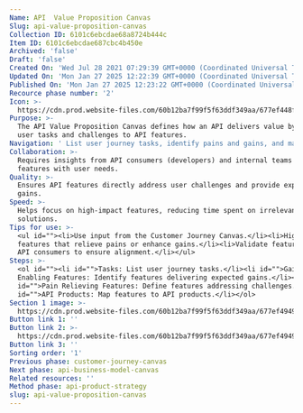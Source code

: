 ```yaml
---
Name: API  Value Proposition Canvas
Slug: api-value-proposition-canvas
Collection ID: 6101c6ebcdae68a8724b444c
Item ID: 6101c6ebcdae687cbc4b450e
Archived: 'false'
Draft: 'false'
Created On: 'Wed Jul 28 2021 07:29:39 GMT+0000 (Coordinated Universal Time)'
Updated On: 'Mon Jan 27 2025 12:22:39 GMT+0000 (Coordinated Universal Time)'
Published On: 'Mon Jan 27 2025 12:23:22 GMT+0000 (Coordinated Universal Time)'
Recource phase number: '2'
Icon: >-
  https://cdn.prod.website-files.com/60b12ba7f99f5f63ddf349aa/677ef448ffc31462e39fe306_apiValuePropositionCanvas.png
Purpose: >-
  The API Value Proposition Canvas defines how an API delivers value by linking
  user tasks and challenges to API features.
Navigation: ' List user journey tasks, identify pains and gains, and match features to solve problems'
Collaboration: >-
  Requires insights from API consumers (developers) and internal teams to align
  features with user needs.
Quality: >-
  Ensures API features directly address user challenges and provide expected
  gains.
Speed: >-
  Helps focus on high-impact features, reducing time spent on irrelevant
  solutions.
Tips for use: >-
  <ul id=""><li>Use input from the Customer Journey Canvas.</li><li>Highlight
  features that relieve pains or enhance gains.</li><li>Validate features with
  API consumers to ensure alignment.</li></ul>
Steps: >-
  <ol id=""><li id="">Tasks: List user journey tasks.</li><li id="">Gain
  Enabling Features: Identify features delivering expected gains.</li><li
  id="">Pain Relieving Features: Define features addressing challenges.</li><li
  id="">API Products: Map features to API products.</li></ol>
Section 1 image: >-
  https://cdn.prod.website-files.com/60b12ba7f99f5f63ddf349aa/677ef4949d406bc8abc257a7_apiValuePropositionCanvas.svg
Button link 1: ''
Button link 2: >-
  https://cdn.prod.website-files.com/60b12ba7f99f5f63ddf349aa/677ef4949d406bc8abc257a7_apiValuePropositionCanvas.svg
Button link 3: ''
Sorting order: '1'
Previous phase: customer-journey-canvas
Next phase: api-business-model-canvas
Related resources: ''
Method phase: api-product-strategy
slug: api-value-proposition-canvas
---
```


